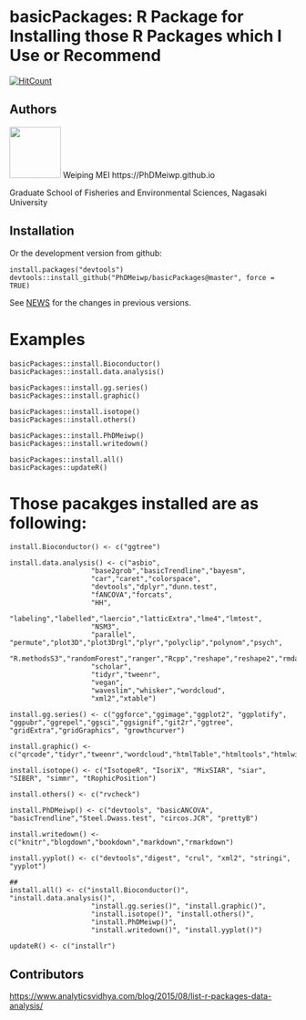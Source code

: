 # basicPackages: R Package for Installing those R Packages which I Use or Recommend

 [![HitCount](http://hits.dwyl.io/PhDMeiwp/basicPackages.svg)](http://hits.dwyl.io/PhDMeiwp/basicPackages)


## Authors

<img src="https://github.com/PhDMeiwp/PhDMeiwp.github.io/blob/hexo/Common_images/Mei_Logo.JPG" width="90"/>
Weiping MEI https://PhDMeiwp.github.io

Graduate School of Fisheries and Environmental Sciences, Nagasaki University


## Installation

Or the development version from github:
	
	install.packages("devtools")
	devtools::install_github("PhDMeiwp/basicPackages@master", force = TRUE)

See [NEWS](https://github.com/PhDMeiwp/basicPackages/blob/master/NEWS) for the changes in previous versions.

# Examples
	

	basicPackages::install.Bioconductor()
	basicPackages::install.data.analysis()
	
	basicPackages::install.gg.series()
	basicPackages::install.graphic()
	
	basicPackages::install.isotope()
	basicPackages::install.others()
	
	basicPackages::install.PhDMeiwp()
	basicPackages::install.writedown()
	
	basicPackages::install.all()
	basicPackages::updateR()
	
# Those pacakges installed are as following:

	

	install.Bioconductor() <- c("ggtree")

	install.data.analysis() <- c("asbio",
						"base2grob","basicTrendline","bayesm",
						"car","caret","colorspace",
						"devtools","dplyr","dunn.test",
						"fANCOVA","forcats",
						"HH",
						"labeling","labelled","laercio","latticExtra","lme4","lmtest",
						"NSM3",
						"parallel", "permute","plot3D","plot3Drgl","plyr","polyclip","polynom","psych",
						"R.methodsS3","randomForest","ranger","Rcpp","reshape","reshape2","rmda","robustbase","roxygen2",
						"scholar",
						"tidyr","tweenr",
						"vegan",
						"waveslim","whisker","wordcloud",
						"xml2","xtable")
						
	install.gg.series() <- c("ggforce","ggimage","ggplot2", "ggplotify", "ggpubr","ggrepel","ggsci","ggsignif","git2r","ggtree", "gridExtra","gridGraphics", "growthcurver")

	install.graphic() <- c("qrcode","tidyr","tweenr","wordcloud","htmlTable","htmltools","htmlwidgets","httpcode")

	install.isotope() <- c("IsotopeR", "IsoriX", "MixSIAR", "siar", "SIBER", "simmr", "tRophicPosition")

	install.others() <- c("rvcheck") 
	
	install.PhDMeiwp() <- c("devtools", "basicANCOVA", "basicTrendline","Steel.Dwass.test", "circos.JCR", "prettyB")
	
	install.writedown() <- c("knitr","blogdown","bookdown","markdown","rmarkdown")

	install.yyplot() <- c("devtools","digest", "crul", "xml2", "stringi", "yyplot")

	##
	install.all() <- c("install.Bioconductor()", "install.data.analysis()", 
						"install.gg.series()", "install.graphic()", 
						"install.isotope()", "install.others()", 
						"install.PhDMeiwp()", 
						"install.writedown()", "install.yyplot()")
	
	updateR() <- c("installr")

	
	
## Contributors
https://www.analyticsvidhya.com/blog/2015/08/list-r-packages-data-analysis/